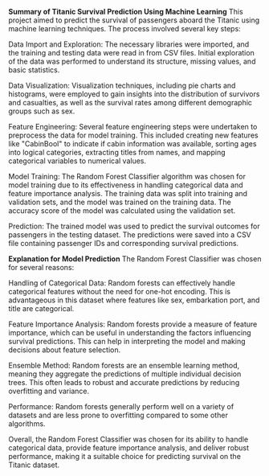 **Summary of Titanic Survival Prediction Using Machine Learning**
This project aimed to predict the survival of passengers aboard the Titanic using machine learning techniques. The process involved several key steps:

Data Import and Exploration: The necessary libraries were imported, and the training and testing data were read in from CSV files. Initial exploration of the data was performed to understand its structure, missing values, and basic statistics.

Data Visualization: Visualization techniques, including pie charts and histograms, were employed to gain insights into the distribution of survivors and casualties, as well as the survival rates among different demographic groups such as sex.

Feature Engineering: Several feature engineering steps were undertaken to preprocess the data for model training. This included creating new features like "CabinBool" to indicate if cabin information was available, sorting ages into logical categories, extracting titles from names, and mapping categorical variables to numerical values.

Model Training: The Random Forest Classifier algorithm was chosen for model training due to its effectiveness in handling categorical data and feature importance analysis. The training data was split into training and validation sets, and the model was trained on the training data. The accuracy score of the model was calculated using the validation set.

Prediction: The trained model was used to predict the survival outcomes for passengers in the testing dataset. The predictions were saved into a CSV file containing passenger IDs and corresponding survival predictions.

**Explanation for Model Prediction**
The Random Forest Classifier was chosen for several reasons:

Handling of Categorical Data: Random forests can effectively handle categorical features without the need for one-hot encoding. This is advantageous in this dataset where features like sex, embarkation port, and title are categorical.

Feature Importance Analysis: Random forests provide a measure of feature importance, which can be useful in understanding the factors influencing survival predictions. This can help in interpreting the model and making decisions about feature selection.

Ensemble Method: Random forests are an ensemble learning method, meaning they aggregate the predictions of multiple individual decision trees. This often leads to robust and accurate predictions by reducing overfitting and variance.

Performance: Random forests generally perform well on a variety of datasets and are less prone to overfitting compared to some other algorithms.

Overall, the Random Forest Classifier was chosen for its ability to handle categorical data, provide feature importance analysis, and deliver robust performance, making it a suitable choice for predicting survival on the Titanic dataset.
